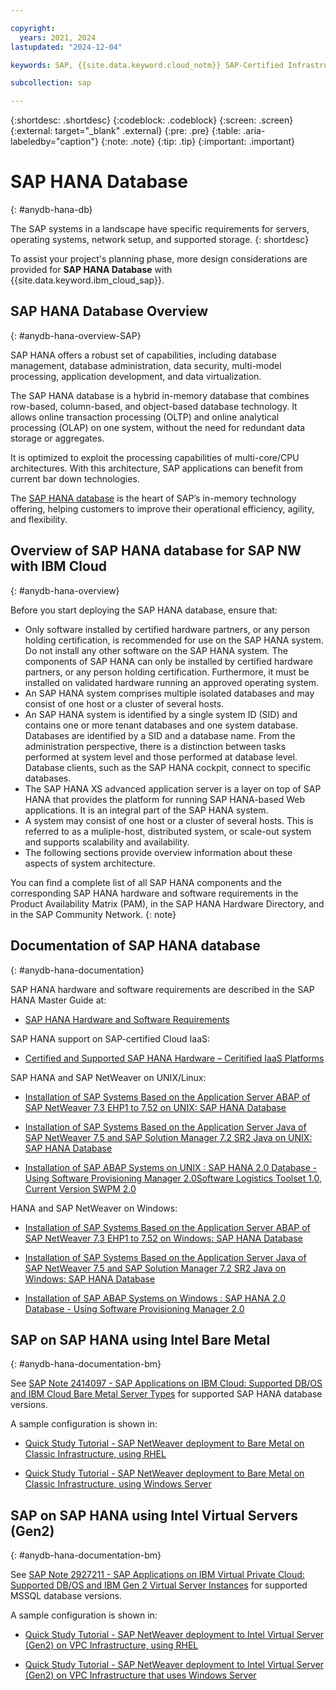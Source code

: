 ```yaml
---

copyright:
  years: 2021, 2024
lastupdated: "2024-12-04"

keywords: SAP, {{site.data.keyword.cloud_notm}} SAP-Certified Infrastructure, {{site.data.keyword.ibm_cloud_sap}}, SAP Workloads

subcollection: sap

---
```


{:shortdesc: .shortdesc}
{:codeblock: .codeblock}
{:screen: .screen}
{:external: target="_blank" .external}
{:pre: .pre}
{:table: .aria-labeledby="caption"}
{:note: .note}
{:tip: .tip}
{:important: .important}

# SAP HANA Database
{: #anydb-hana-db}

The SAP systems in a landscape have specific requirements for servers, operating systems, network setup, and supported storage.
{: shortdesc}

To assist your project's planning phase, more design considerations are provided for **SAP HANA Database** with {{site.data.keyword.ibm_cloud_sap}}.

## SAP HANA Database Overview
{: #anydb-hana-overview-SAP}

SAP HANA offers a robust set of capabilities, including database management, database administration, data security, multi-model processing, application development, and data virtualization.

The SAP HANA database is a hybrid in-memory database that combines row-based, column-based, and object-based  database technology. It allows online transaction processing (OLTP) and online analytical processing (OLAP) on one system, without the need for redundant data storage or aggregates.

It is optimized to exploit the processing capabilities of multi-core/CPU architectures. With this architecture, SAP applications can benefit from current bar down technologies.

The [SAP HANA database](https://tekslate.com/sap-hana-interview-questions-part-1) is the heart of SAP’s in-memory technology offering, helping customers to improve their operational efficiency, agility, and flexibility.

## Overview of SAP HANA database for SAP NW with IBM Cloud
{: #anydb-hana-overview}

Before you start deploying the SAP HANA database, ensure that:

* Only software installed by certified hardware partners, or any person holding certification, is recommended for use on the SAP HANA system. Do not install any other software on the SAP HANA system. The components of SAP HANA can only be installed by certified hardware partners, or any person holding certification. Furthermore, it must be installed on validated hardware running an approved operating system.
* An SAP HANA system comprises multiple isolated databases and may consist of one host or a cluster of several hosts.
* An SAP HANA system is identified by a single system ID (SID) and contains one or more tenant databases and one system database. Databases are identified by a SID and a database name. From the administration perspective, there is a distinction between tasks performed at system level and those performed at database level. Database clients, such as the SAP HANA cockpit, connect to specific databases.
* The SAP HANA XS advanced application server is a layer on top of SAP HANA that provides the platform for running SAP HANA-based Web applications. It is an integral part of the SAP HANA system.
* A system may consist of one host or a cluster of several hosts. This is referred to as a muliple-host, distributed system, or scale-out system and supports scalability and availability.
* The following sections provide overview information about these aspects of system architecture.

You can find a complete list of all SAP HANA components and the corresponding SAP HANA hardware and software requirements in the Product Availability Matrix (PAM), in the SAP HANA Hardware Directory, and in the SAP Community Network.
{: note}

## Documentation of SAP HANA database
{: #anydb-hana-documentation}

SAP HANA hardware and software requirements are described in the SAP HANA Master Guide at:

* [SAP HANA Hardware and Software Requirements](https://help.sap.com/docs/SAP_HANA_PLATFORM/eb3777d5495d46c5b2fa773206bbfb46/d3d1cf20bb5710149b57fd794c827a4e.html)

SAP HANA support on SAP-certified Cloud IaaS:

* [Certified and Supported SAP HANA Hardware – Ceritified IaaS Platforms](https://www.sap.com/dmc/exp/2014-09-02-hana-hardware/enEN/#/solutions?filters=iaas;ve:28)

SAP HANA and SAP NetWeaver on UNIX/Linux:

* [Installation of SAP Systems Based on the Application Server ABAP of SAP NetWeaver 7.3 EHP1 to 7.52 on UNIX: SAP HANA Database](https://help.sap.com/docs/SLTOOLSET/910828cec5d14d6685da380aec1dc4ae/9420dabb130e4ae1996b3f39e202cc6e.html?version=CURRENT_VERSION)

* [Installation of SAP Systems Based on the Application Server Java of SAP NetWeaver 7.5 and SAP Solution Manager 7.2 SR2 Java on UNIX: SAP HANA Database](https://help.sap.com/docs/SLTOOLSET/3aa4caa3bd634a22bdc572d82d1311ec/9420dabb130e4ae1996b3f39e202cc6e.html?version=CURRENT_VERSION)

* [Installation of SAP ABAP Systems on UNIX : SAP HANA 2.0 Database - Using Software Provisioning Manager 2.0Software Logistics Toolset 1.0, Current Version SWPM 2.0](https://help.sap.com/docs/SLTOOLSET/39c32e9783f6439e871410848f61544c/1937febc57ad4d81a213fca9b3e031a5.html?version=CURRENT_VERSION_SWPM20)

HANA and SAP NetWeaver on Windows:

* [Installation of SAP Systems Based on the Application Server ABAP of SAP NetWeaver 7.3 EHP1 to 7.52 on Windows: SAP HANA Database](https://help.sap.com/docs/SLTOOLSET/2703bed525eb478c935bc312b3c3b0a6/9420dabb130e4ae1996b3f39e202cc6e.html?version=CURRENT_VERSION)

* [Installation of SAP Systems Based on the Application Server Java of SAP NetWeaver 7.5 and SAP Solution Manager 7.2 SR2 Java on Windows: SAP HANA Database](https://help.sap.com/docs/SLTOOLSET/14ccd8beec6f4651905783bc469bce5d/9420dabb130e4ae1996b3f39e202cc6e.html?version=CURRENT_VERSION)

* [Installation of SAP ABAP Systems on Windows : SAP HANA 2.0 Database - Using Software Provisioning Manager 2.0](https://help.sap.com/docs/SLTOOLSET/3741bfe0345f4892ae190ee7cfc53d4c/1937febc57ad4d81a213fca9b3e031a5.html?version=CURRENT_VERSION_SWPM20)

## SAP on SAP HANA using Intel Bare Metal
{: #anydb-hana-documentation-bm}

See [SAP Note 2414097 - SAP Applications on IBM Cloud: Supported DB/OS and IBM Cloud Bare Metal Server Types](https://me.sap.com/notes/2414097) for supported SAP HANA database versions.

A sample configuration is shown in:

* [Quick Study Tutorial - SAP NetWeaver deployment to Bare Metal on Classic Infrastructure, using RHEL](/docs/sap?topic=sap-quickstudy-bm-netweaver-rhel)

* [Quick Study Tutorial - SAP NetWeaver deployment to Bare Metal on Classic Infrastructure, using Windows Server](/docs/sap?topic=sap-quickstudy-bm-netweaver-wins)

## SAP on SAP HANA using Intel Virtual Servers (Gen2)
{: #anydb-hana-documentation-bm}

See [SAP Note 2927211 - SAP Applications on IBM Virtual Private Cloud: Supported DB/OS and IBM Gen 2 Virtual Server Instances](https://me.sap.com/notes/2927211) for supported MSSQL database versions.

A sample configuration is shown in:

* [Quick Study Tutorial - SAP NetWeaver deployment to Intel Virtual Server (Gen2) on VPC Infrastructure, using RHEL](/docs/sap?topic=sap-quickstudy-vs-gen2-netweaver-rhel)

* [Quick Study Tutorial - SAP NetWeaver deployment to Intel Virtual Server (Gen2) on VPC Infrastructure that uses Windows Server](/docs/sap?topic=sap-quickstudy-vs-gen2-netweaver-wins)
